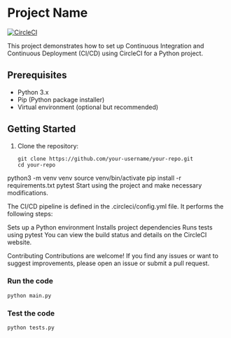 # Project Name

[![CircleCI](https://circleci.com/gh/your-username/your-repo.svg?style=svg)](https://circleci.com/gh/your-username/your-repo)

This project demonstrates how to set up Continuous Integration and Continuous Deployment (CI/CD) using CircleCI for a Python project.

## Prerequisites

- Python 3.x
- Pip (Python package installer)
- Virtual environment (optional but recommended)

## Getting Started

1. Clone the repository:

   ```shell
   git clone https://github.com/your-username/your-repo.git
   cd your-repo

python3 -m venv venv
source venv/bin/activate
pip install -r requirements.txt
pytest
Start using the project and make necessary modifications.

The CI/CD pipeline is defined in the .circleci/config.yml file. It performs the following steps:

Sets up a Python environment
Installs project dependencies
Runs tests using pytest
You can view the build status and details on the CircleCI website.

Contributing
Contributions are welcome! If you find any issues or want to suggest improvements, please open an issue or submit a pull request.

### Run the code
```
python main.py
```

### Test the code
```
python tests.py
```
